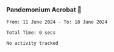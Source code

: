 ### Pandemonium Acrobat 🤸

<!--START_SECTION:waka-->

```all_time
From: 11 June 2024 - To: 18 June 2024

Total Time: 0 secs

No activity tracked
```

<!--END_SECTION:waka-->
